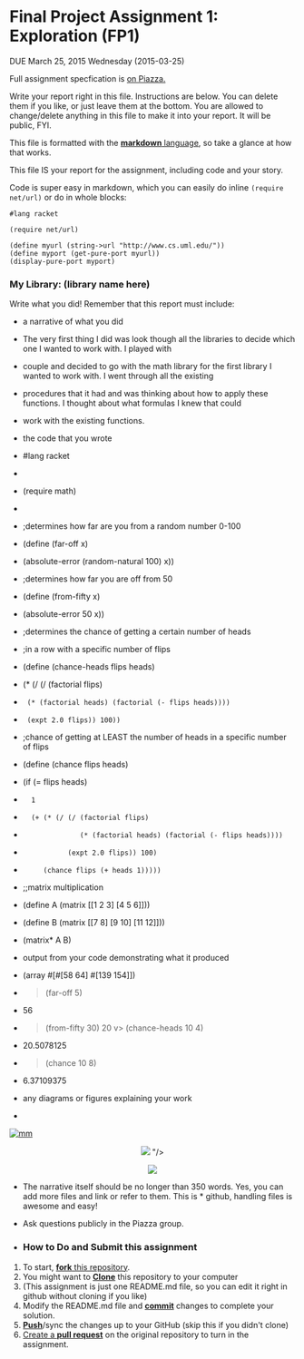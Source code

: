 # Final Project Assignment 1: Exploration (FP1) 
DUE March 25, 2015 Wednesday (2015-03-25)

Full assignment specfication is [on Piazza.][piazza]

Write your report right in this file. Instructions are below. You can delete them if you like, or just leave them at the bottom.
You are allowed to change/delete anything in this file to make it into your report. It will be public, FYI.

This file is formatted with the [**markdown** language][markdown], so take a glance at how that works.

This file IS your report for the assignment, including code and your story.

Code is super easy in markdown, which you can easily do inline `(require net/url)` or do in whole blocks:
```
#lang racket

(require net/url)

(define myurl (string->url "http://www.cs.uml.edu/"))
(define myport (get-pure-port myurl))
(display-pure-port myport)
```

### My Library: (library name here)
Write what you did!
Remember that this report must include:
 
* a narrative of what you did
* The very first thing I did was look though all the libraries to decide which one I wanted to work with. I played with
* couple and decided to go with the math library for the first library I wanted to work with. I went through all the existing
* procedures that it had and was thinking about how to apply these functions. I thought about what formulas I knew that could
* work with the existing functions.
* the code that you wrote
* #lang racket
* 
* (require math)
* 
* ;determines how far are you from a random number 0-100
* (define (far-off x)
*   (absolute-error (random-natural 100) x))

* ;determines how far you are off from 50
* (define (from-fifty x)
*   (absolute-error 50 x))


* ;determines the chance of getting a certain number of heads
* ;in a row with a specific number of flips
* (define (chance-heads flips heads)
*   (* (/ (/ (factorial flips)
*      (* (factorial heads) (factorial (- flips heads))))
*      (expt 2.0 flips)) 100))

* ;chance of getting at LEAST the number of heads in a specific number of flips
* (define (chance flips heads)
*   (if (= flips heads)
*       1
*       (+ (* (/ (/ (factorial flips)
*                   (* (factorial heads) (factorial (- flips heads))))
*                (expt 2.0 flips)) 100)
*          (chance flips (+ heads 1)))))


* ;;matrix multiplication
* (define A (matrix [[1 2 3] [4 5 6]]))
* (define B (matrix [[7 8] [9 10] [11 12]]))
* (matrix* A B)
  

* output from your code demonstrating what it produced
* (array #[#[58 64] #[139 154]])
* > (far-off 5)
* 56
* > (from-fifty 30)
20
v> (chance-heads 10 4)
* 20.5078125
* > (chance 10 8)
* 6.37109375
* any diagrams or figures explaining your work 
* 
<a href='http://postimg.org/image/5j0bg6pm7/' target='_blank'><img src='http://s3.postimg.org/5j0bg6pm7/image.jpg' border='0' alt="mm" /></a>

 <p align="center">
   <img src="<a href='http://postimg.org/image/5j0bg6pm7/' target='_blank'><img src='http://s3.postimg.org/5j0bg6pm7/image.jpg' border='0' alt="mm" /></a> "/>
 </p>

 <p align="center">
   <img src="/http://s3.postimg.org/obc6jrm0j/image.png"/>
 </p>
 
* The narrative itself should be no longer than 350 words. Yes, you can add more files and link or refer to them. This is * github, handling files is awesome and easy!

* Ask questions publicly in the Piazza group.

* ### How to Do and Submit this assignment

1. To start, [**fork** this repository][forking].
1. You might want to [**Clone**][ref-clone] this repository to your computer
  2. (This assignment is just one README.md file, so you can edit it right in github without cloning if you like)
1. Modify the README.md file and [**commit**][ref-commit] changes to complete your solution.
1. [**Push**][ref-push]/sync the changes up to your GitHub (skip this if you didn't clone)
1. [Create a **pull request**][pull-request] on the original repository to turn in the assignment.

<!-- Links -->
[piazza]: https://piazza.com/class/i55is8xqqwhmr?cid=411
[markdown]: https://help.github.com/articles/markdown-basics/
[forking]: https://guides.github.com/activities/forking/
[ref-clone]: http://gitref.org/creating/#clone
[ref-commit]: http://gitref.org/basic/#commit
[ref-push]: http://gitref.org/remotes/#push
[pull-request]: https://help.github.com/articles/creating-a-pull-request
